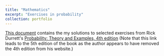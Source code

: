 ```yaml
---
title: "Mathematics"
excerpt: "Exercises in probability"
collection: portfolio
---
```


<a href="https://cyrusmaz.github.io/blob/files/Probability.pdf">This document</a>
contains the my solutions to selected exercises from Rick Durrett's [Probability: Theory and Examples, 4th edition](http://services.math.duke.edu/~rtd/PTE/PTE5_011119.pdf) (Note that this link leads to the 5th edition of the book as the author appears to have removed the 4th edition from his website.)

